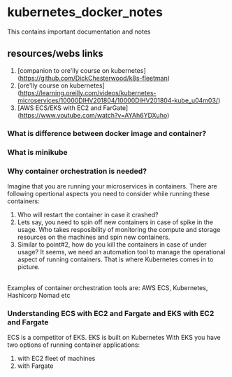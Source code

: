 # kubernetes_docker_notes
This contains important documentation and notes
## resources/webs links
1. [companion to ore'lly course on kubernetes] (https://github.com/DickChesterwood/k8s-fleetman)
2. [ore'lly course on kubernetes] (https://learning.oreilly.com/videos/kubernetes-microservices/10000DIHV201804/10000DIHV201804-kube_u04m03/)
3. [AWS ECS/EKS with EC2 and FarGate] (https://www.youtube.com/watch?v=AYAh6YDXuho)

### What is difference between docker image and container?

### What is minikube

### Why container orchestration is needed? 
Imagine that you are running your microservices in containers. There are following opertional aspects you need to consider while running these containers:
1. Who will restart the container in case it crashed?
2. Lets say, you need to spin off new containers in case of spike in the usage. Who takes resposibility of monitoring the compute and storage resources on the machines and spin new containers. 
3. Similar to point#2, how do you kill the containers in case of under usage?
It seems, we need an automation tool to manage the operational aspect of running containers. That is where Kubernetes comes in to picture.
<br> 
Examples of container orchestration tools are: AWS ECS, Kubernetes, Hashicorp Nomad etc

### Understanding ECS with EC2 and Fargate and EKS with EC2 and Fargate
ECS is a competitor of EKS. EKS is built on Kubernetes
With EKS you have two options of running container applications:
1. with EC2 fleet of machines
2. with Fargate
